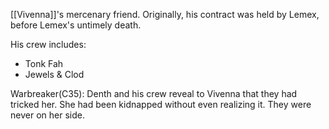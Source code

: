 [[Vivenna]]'s mercenary friend. Originally, his contract was held by Lemex, before Lemex's untimely death.

His crew includes:
* Tonk Fah
* Jewels & Clod

Warbreaker(C35): Denth and his crew reveal to Vivenna that they had tricked her. She had been kidnapped without even realizing it. They were never on her side.